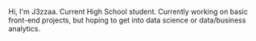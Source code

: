 Hi, I'm J3zzaa.
Current High School student. 
Currently working on basic front-end projects, but hoping to get into data science or data/business analytics.
